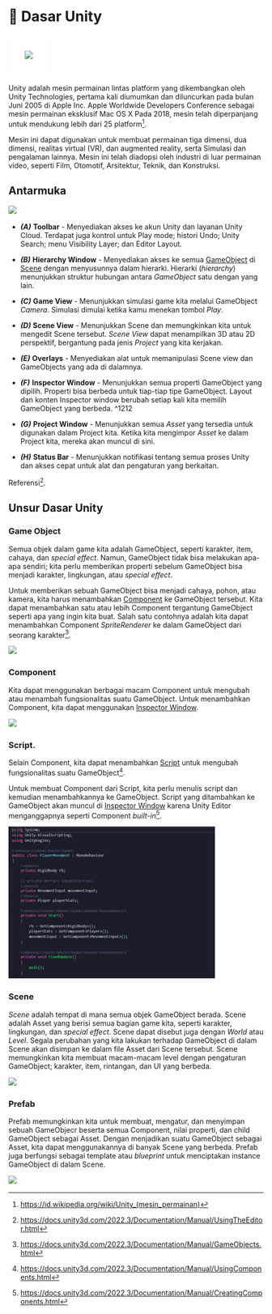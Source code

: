 # 🔧 Dasar Unity
<img src="https://upload.wikimedia.org/wikipedia/commons/thumb/c/c4/Unity_2021.svg/320px-Unity_2021.svg.png" style="background: white; padding:2rem" />

Unity adalah mesin permainan lintas platform yang dikembangkan oleh Unity Technologies, pertama kali diumumkan dan diluncurkan pada bulan Juni 2005 di Apple Inc. Apple Worldwide Developers Conference sebagai mesin permainan eksklusif Mac OS X Pada 2018, mesin telah diperpanjang untuk mendukung lebih dari 25 platform[^1].

Mesin ini dapat digunakan untuk membuat permainan tiga dimensi, dua dimensi, realitas virtual (VR), dan augmented reality, serta Simulasi dan pengalaman lainnya. Mesin ini telah diadopsi oleh industri di luar permainan video, seperti Film, Otomotif, Arsitektur, Teknik, dan Konstruksi.

[^1]:https://id.wikipedia.org/wiki/Unity_(mesin_permainan)

## Antarmuka
<img src="https://docs.unity3d.com/2022.3/Documentation/uploads/Main/using-editor-window.png">

- ***(A)*** **Toolbar** - Menyediakan akses ke akun Unity dan layanan Unity Cloud. Terdapat juga kontrol untuk Play mode; histori Undo; Unity Search; menu Visibility Layer; dan Editor Layout.
<!-- - The Toolbar provides access to your Unity Account and Unity Cloud Services. It also contains controls for Play mode; Undo history; Unity Search; a layer visibility menu; and the Editor layout menu. -->
- ***(B)*** **Hierarchy Window** - Menyediakan akses ke semua [GameObject](#game-object) di [Scene](#scene) dengan menyusunnya dalam hierarki. Hierarki (*hierarchy*) menunjukkan struktur hubungan antara *GameObject* satu dengan yang lain.
<!-- - The Hierarchy window is a hierarchical text representation of every GameObject in the Scene. Each item in the Scene has an entry in the hierarchy, so the two windows are inherently linked. The hierarchy reveals the structure of how GameObjects attach to each other. -->
- ***(C)***  **Game View** - Menunjukkan simulasi game kita melalui GameObject *Camera*. Simulasi dimulai ketika kamu menekan tombol *Play*.
<!-- - The Game view simulates what your final rendered game will look like through your Scene Cameras. When you click the Play button, the simulation begins. -->
- ***(D)*** **Scene View** - Menunjukkan Scene dan memungkinkan kita untuk mengedit Scene tersebut. *Scene View* dapat menampilkan 3D atau 2D perspektif, bergantung pada jenis *Project* yang kita kerjakan.
<!-- - The Scene view allows you to visually navigate and edit your Scene. The Scene view can display a 3D or 2D perspective, depending on the type of Project you are working on. -->
- ***(E)*** **Overlays** - Menyediakan alat untuk memanipulasi Scene view dan GameObjects yang ada di dalamnya.
<!-- - Overlays contain the basic tools for manipulating the Scene view and the GameObjects within it. You can also add custom Overlays to improve your workflow. -->
- ***(F)*** **Inspector Window** - Menunjukkan semua properti GameObject yang dipilih. Properti bisa berbeda untuk tiap-tiap tipe GameObject. Layout dan konten Inspector window berubah setiap kali kita memilih GameObject yang berbeda. ^1212
<!-- - The Inspector window allows you to view and edit all the properties of the currently selected GameObject. Because different types of GameObjects have different sets of properties, the layout and contents of the Inspector window change each time you select a different GameObject. -->
- ***(G)*** **Project Window** - Menunjukkan semua *Asset* yang tersedia untuk digunakan dalam Project kita. Ketika kita mengimpor *Asset* ke dalam Project kita, mereka akan muncul di sini.
<!-- - The Project window displays your library of Assets that are available to use in your Project. When you import Assets into your Project, they appear here. -->
- ***(H)*** **Status Bar** - Menunjukkan notifikasi tentang semua proses Unity dan akses cepat untuk alat dan pengaturan yang berkaitan.
<!-- - The status bar provides notifications about various Unity processes, and quick access to related tools and settings. -->

Referensi[^5].

## Unsur Dasar Unity
### Game Object
Semua objek dalam game kita adalah GameObject, seperti karakter, item, cahaya, dan *special effect*. Namun, GameObject tidak bisa melakukan apa-apa sendiri; kita perlu memberikan properti sebelum GameObject bisa menjadi karakter, lingkungan, atau *special effect*.

Untuk memberikan sebuah GameObject bisa menjadi cahaya, pohon, atau kamera, kita harus menambahkan [Component](#component) ke GameObject tersebut. Kita dapat menambahkan satu atau lebih Component tergantung GameObject seperti apa yang ingin kita buat. Salah satu contohnya adalah kita dapat menambahkan Component *SpriteRenderer* ke dalam GameObject dari seorang karakter[^2].

<img src="https://docs.unity3d.com/530/Documentation/uploads/Main/GameObjectCubeExample.png" height="300rem">

### Component
Kita dapat menggunakan berbagai macam Component untuk mengubah atau menambah fungsionalitas suatu GameObject. Untuk menambahkan Component, kita dapat menggunakan [Inspector Window](#antarmuka).

<img src="https://docs.unity3d.com/510/Documentation/uploads/Main/GameObject-maincamera.png" height="300rem">

### Script.
Selain Component, kita dapat menambahkan [Script](#script) untuk mengubah fungsionalitas suatu GameObject[^3].

Untuk membuat Component dari Script, kita perlu menulis script dan kemudian menambahkannya ke GameObject. Script yang ditambahkan ke GameObject akan muncul di [Inspector Window](#antarmuka) karena Unity Editor menganggapnya seperti Component *built-in*[^4].

<img src="/miniclass/game/assets/image.png" height="300rem">

### Scene
*Scene* adalah tempat di mana semua objek GameObject berada. Scene adalah Asset yang berisi semua bagian game kita, seperti karakter, lingkungan, dan *special effect*. Scene dapat disebut juga dengan *World* atau *Level*. Segala perubahan yang kita lakukan terhadap GameObject di dalam Scene akan disimpan ke dalam file Asset dari Scene tersebut. Scene memungkinkan kita membuat macam-macam level dengan pengaturan GameObject; karakter, item, rintangan, dan UI yang berbeda. 

<img src="https://unity-connect-prd.storage.googleapis.com/20210901/videos/5b2b7a04-c9f6-4f6a-8cd2-79c3a246c493_Editor_FrameSelect_v2/poster/origin/thumb1.png" height="300rem">

### Prefab
Prefab memungkinkan kita untuk membuat, mengatur, dan menyimpan sebuah GameObjecr beserta semua Component, nilai properti, dan child GameObject sebagai Asset. Dengan menjadikan suatu GameObject sebagai Asset, kita dapat menggunakannya di banyak Scene yang berbeda. Prefab juga berfungsi sebagai template atau *blueprint* untuk menciptakan instance GameObject di dalam Scene.

<img src="https://unity-connect-prd.storage.googleapis.com/20190603/learn/images/0c825ac5-5d17-45d7-9d0f-ed1764b1ad2d_prefabs___01.png">

[^5]:https://docs.unity3d.com/2022.3/Documentation/Manual/UsingTheEditor.html
[^2]:https://docs.unity3d.com/2022.3/Documentation/Manual/GameObjects.html
[^3]:https://docs.unity3d.com/2022.3/Documentation/Manual/UsingComponents.html
[^4]:https://docs.unity3d.com/2022.3/Documentation/Manual/CreatingComponents.html
